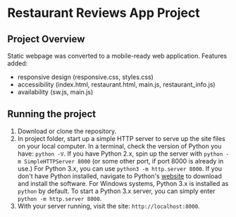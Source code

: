 # Restaurant Reviews App Project

## Project Overview
Static webpage was converted to a mobile-ready web application. Features added: 
- responsive design (responsive.css, styles.css)
- accessibility (index.html, restaurant.html, main.js, restaurant_info.js)
- availability (sw.js, main.js)

## Running the project
1. Download or clone the repository.
2. In project folder, start up a simple HTTP server to serve up the site files on your local computer. In a terminal, check the version of Python you have: `python -V`. If you have Python 2.x, spin up the server with `python -m SimpleHTTPServer 8000` (or some other port, if port 8000 is already in use.) For Python 3.x, you can use `python3 -m http.server 8000`. If you don't have Python installed, navigate to Python's [website](https://www.python.org/) to download and install the software. For Windows systems, Python 3.x is installed as `python` by default. To start a Python 3.x server, you can simply enter `python -m http.server 8000`.
3. With your server running, visit the site: `http://localhost:8000`.
